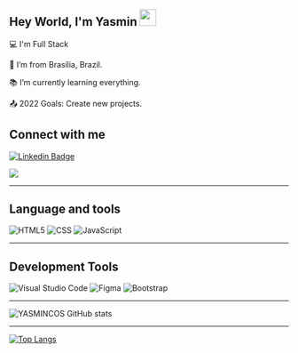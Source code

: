 ## Hey World, I'm Yasmin  <img src=https://github.com/TheDudeThatCode/TheDudeThatCode/blob/master/Assets/Earth.gif width="30">

:computer: I'm Full Stack

:house_with_garden: I’m from Brasília, Brazil.

:books: I’m currently learning everything.

:outbox_tray: 2022 Goals: Create new projects.
 

## Connect with me

[![Linkedin Badge](https://img.shields.io/badge/LinkedIn-0077B5?style=for-the-badge&logo=linkedin&logoColor=white&link=[https://www.linkedin.com/in/yasmin-costa-/)]([https://www.linkedin.com/in/yasmin-costa-/](https://www.linkedin.com/in/yasmin-costa-bb24a21a3/))

<a href = "mailto:tiyasmin14@gmail.com"><img src="https://img.shields.io/badge/-Gmail-%23333?style=for-the-badge&logo=gmail&logoColor=white" target="_blank"></a>



----------------------------------------------------------------------------------
## Language and tools

  ![HTML5](https://img.shields.io/badge/HTML5-E34F26?style=for-the-badge&logo=html5&logoColor=white)
  ![CSS](https://img.shields.io/badge/CSS3-1572B6?style=for-the-badge&logo=css3&logoColor=white)
  ![JavaScript](https://img.shields.io/badge/JavaScript-323330?style=for-the-badge&logo=javascript&logoColor=F7DF1E)

  
  
----------------------------------------------------------------------------------

## Development Tools

![Visual Studio Code](https://img.shields.io/badge/Visual_Studio_Code-0078D4?style=for-the-badge&logo=visual%20studio%20code&logoColor=white)
![Figma](https://img.shields.io/badge/Figma-F24E1E?style=for-the-badge&logo=figma&logoColor=white)
![Bootstrap](https://img.shields.io/badge/Bootstrap-563D7C?style=for-the-badge&logo=bootstrap&logoColor=white)


----------------------------------------------------------------------------------

![YASMINCOS GitHub stats](https://github-readme-stats.vercel.app/api?username=YASMINCOS)


----------------------------------------------------------------------------------

[![Top Langs](https://github-readme-stats.vercel.app/api/top-langs/?username=YASMINCOS&layout=compact)](https://github.com/YASMINCOS/github-readme-stats)

